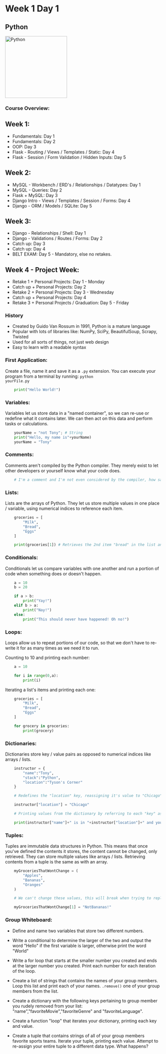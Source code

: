 # Week 1 Day 1

## Python

<img src="https://www.python.org/static/opengraph-icon-200x200.png" alt="Python" width="200px">

### Course Overview:

## Week 1:

* Fundamentals: Day 1
* Fundamentals: Day 2
* OOP: Day 3
* Flask - Routing / Views / Templates / Static: Day 4
* Flask - Session / Form Validation / Hidden Inputs: Day 5

## Week 2:

* MySQL - Workbench / ERD's / Relationships / Datatypes: Day 1
* MySQL - Queries: Day 2
* Flask + MySQL: Day 3
* Django Intro - Views / Templates / Session / Forms: Day 4
* Django - ORM / Models / SQLite: Day 5

## Week 3:

* Django - Relationships / Shell: Day 1 
* Django - Validations / Routes / Forms: Day 2
* Catch up: Day 3
* Catch up: Day 4
* BELT EXAM: Day 5 - Mandatory, else no retakes.

## Week 4 - Project Week:

* Retake 1 + Personal Projects: Day 1 - Monday
* Catch up + Personal Projects: Day 2
* Retake 2 + Personal Projects: Day 3 - Wednesday
* Catch up + Personal Projects: Day 4
* Retake 3 + Personal Projects / Graduation: Day 5 - Friday

### History

* Created by Guido Van Rossum in 1991, Python is a mature language
* Popular with lots of libraries like: NumPy, SciPy, BeautifulSoup, Scrapy, Twisted
* Used for all sorts of things, not just web design
* Easy to learn with a readable syntax

### First Application:

Create a file, name it and save it as a <code>.py</code> extension. You can execute your program from a terminal by running: <code>python yourFile.py</code>

```python
    print("Hello World!")
```

### Variables:

Variables let us store data in a "named container", so we can re-use or redefine what it contains later. We can then act on this data and perform tasks or calculations.

```python
    yourName = "not Tony"; # String
    print("Hello, my name is"+yourName)
    yourName = "Tony"
```

### Comments:

Comments aren't compiled by the Python compiler. They merely exist to let other developers or yourself know what your code does.

```python
    # I'm a comment and I'm not even considered by the compiler, how sad :/
```

### Lists:

Lists are the arrays of Python. They let us store multiple values in one place / variable, using numerical indices to reference each item.

```python
    groceries = [
        "Milk",
        "Bread",
        "Eggs"
    ]

    print(groceries[1]) # Retrieves the 2nd item "bread" in the list and prints it.
```

### Conditionals:

Conditionals let us compare variables with one another and run a portion of code when something does or doesn't happen.

```python
    a = 10
    b = 20

    if a > b:
        print("Yay!")
    elif b > a:
        print("Nay!")
    else:
        print("This should never have happened! Oh no!")
```

### Loops:

Loops allow us to repeat portions of our code, so that we don't have to re-write it for as many times as we need it to run.

Counting to 10 and printing each number:

```python
    a = 10

    for i in range(0,a):
        print(i)
```

Iterating a list's items and printing each one:

```python
    groceries = [
        "Milk",
        "Bread",
        "Eggs"
    ]

    for grocery in groceries:
        print(grocery)
```

### Dictionaries:

Dictionaries store key / value pairs as opposed to numerical indices like arrays / lists.

```python
    instructor = {
        "name":"Tony",
        "stack":"Python",
        "location":"Tyson's Corner"
    }

    # Redefines the "location" key, reassigning it's value to "Chicago".

    instructor["location"] = "Chicago"

    # Printing values from the dictionary by referring to each "key" associated with the value we want to retrieve.

    print(instructor["name"]+" is in "+instructor["location"]+" and you are learning "+instructor["stack"]+" with him. (Hes probably awful at coding.)")
```

### Tuples:

Tuples are immutable data structures in Python. This means that once you've defined the contents it stores, the content cannot be changed, only retrieved. They can store multiple values like arrays / lists. Retrieving contents from a tuple is the same as with an array.

```python
    myGroceriesThatWontChange = (
        "Apples",
        "Bananas",
        "Oranges"
    )

    # We can't change these values, this will break when trying to replace "Bananas" with "NotBananas"!

    myGroceriesThatWontChange[1] = "NotBananas!"
```

### Group Whiteboard:

* Define and name two variables that store two different numbers.

* Write a conditional to determine the larger of the two and output the word "Hello" if the first variable is larger, otherwise print the word "World"

* Write a for loop that starts at the smaller number you created and ends at the larger number you created. Print each number for each iteration of the loop.

* Create a list of strings that contains the names of your group members. Loop this list and print each of your names. <code>.remove()</code> one of your group members from the list.

* Create a dictionary with the following keys pertaining to group member you rudely removed from your list: "name","favoriteMovie","favoriteGenre" and "favoriteLanguage".

* Create a function "loop" that iterates your dictionary, printing each key and value.

* Create a tuple that contains strings of all of your group members favorite sports teams. Iterate your tuple, printing each value. Attempt to re-assign your entire tuple to a different data type. What happens?